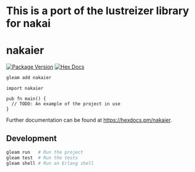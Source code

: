 # This is a port of the lustreizer library for nakai
# nakaier

[![Package Version](https://img.shields.io/hexpm/v/nakaier)](https://hex.pm/packages/nakaier)
[![Hex Docs](https://img.shields.io/badge/hex-docs-ffaff3)](https://hexdocs.pm/nakaier/)

```sh
gleam add nakaier
```
```gleam
import nakaier

pub fn main() {
  // TODO: An example of the project in use
}
```

Further documentation can be found at <https://hexdocs.pm/nakaier>.

## Development

```sh
gleam run   # Run the project
gleam test  # Run the tests
gleam shell # Run an Erlang shell
```
